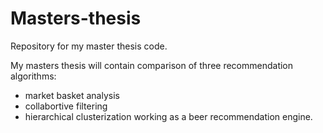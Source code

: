 # Masters-thesis
Repository for my master thesis code.

My masters thesis will contain comparison of three recommendation algorithms:

- market basket analysis
- collabortive filtering
- hierarchical clusterization working as a beer recommendation engine.
